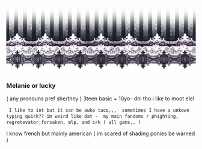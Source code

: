 ![](https://github.com/BattleForBFDI/luckiestleafy/blob/main/6e5s8a.png?raw=true)
###     Melanie  or lucky    
( any pronouns pref    she/they )    3teen  basic + 10yo- dni tho  i like to moot elel
 
	 I like to int but it can be awko taco,,,  sometimes I have a unkown typing quirk?? im weird like dat -  my main fandoms r phighting, regretevator,forsaken, mlp, and crk ( all gams.. )

I know french but mainly american  ( im scared of shading ponies be warned )
